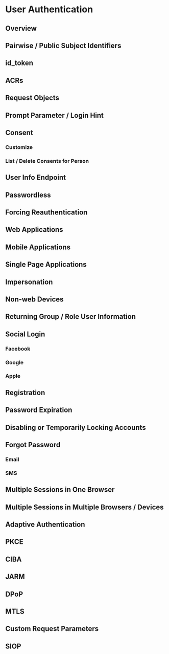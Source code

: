 # User Authentication

## Overview

## Pairwise / Public Subject Identifiers

## id_token

## ACRs

## Request Objects

## Prompt Parameter / Login Hint

## Consent

### Customize

### List / Delete Consents for Person

## User Info Endpoint

## Passwordless

## Forcing Reauthentication

## Web Applications

## Mobile Applications

## Single Page Applications 

## Impersonation

## Non-web Devices

## Returning Group / Role User Information

## Social Login

### Facebook

### Google

### Apple

## Registration

## Password Expiration

## Disabling or Temporarily Locking Accounts

## Forgot Password

### Email

### SMS

## Multiple Sessions in One Browser

## Multiple Sessions in Multiple Browsers / Devices

## Adaptive Authentication

## PKCE

## CIBA

## JARM

## DPoP

## MTLS

## Custom Request Parameters

## SIOP
